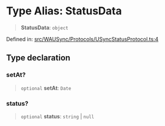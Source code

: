 # Type Alias: StatusData

> **StatusData**: `object`

Defined in: [src/WAUSync/Protocols/USyncStatusProtocol.ts:4](https://github.com/Fokusdotid/Baileys/blob/d7495b24bcd136e35724329fba661cfcc0bc8eed/src/WAUSync/Protocols/USyncStatusProtocol.ts#L4)

## Type declaration

### setAt?

> `optional` **setAt**: `Date`

### status?

> `optional` **status**: `string` \| `null`
